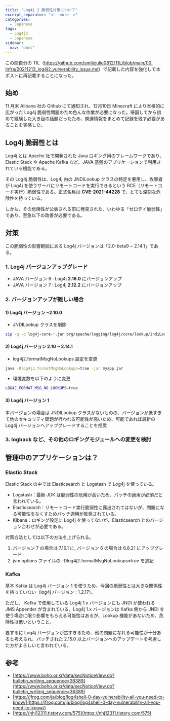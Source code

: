 ```yaml
---
title: "Log4j 2 脆弱性対策について"
excerpt_separator: "<!--more-->"
categories:
  - Japanese
tags:
  - Log4j2
  - Japanese
sidebar:
  nav: "docs"
---
```

この間自分の TIL（[https://github.com/smilejulie0812/TIL/blob/main/00. Infra/20211213_log4j2_vulnerability_issue.md](https://github.com/smilejulie0812/TIL/blob/main/00.%20Infra/20211213_log4j2_vulnerability_issue.md)）で記載した内容を強化して本ポストに再記載することになった。

## 始め
11 月末 Alibana 社の Github にて通知され、12月10日 Minecraft により本格的に広がった Log4j 脆弱性問題のため色んな作業が必要になった。帰国してから初めて経験した大き目の話題だったため、関連情報をまとめて記録を残す必要があることを実感した。

## Log4j 脆弱性とは
Log4j とは Apache 社で開発された Java ロギング用のフレームワークであり、Elastic Stack や Apache Kafka など、JAVA 基盤のアプリケーションで利用されている機能である。

その Log4j 脆弱性は、Log4j 内の JNDILookup クラスの特定を悪用し、攻撃者が Log4j を使うサーバにリモートコードを実行できるという RCE（リモートコード実行）脆弱性である。正式名称は **CVE-2021-44228** で、とても深刻な危険性を持っている。

しかも、その危険性が公表される前に発見された、いわゆる「ゼロデイ脆弱性」であり、至急以下の改善が必要である。

## 対策
この脆弱性の影響範囲にある Log4j バージョンは「2.0-beta9 ~ 2.14.1」である。

### 1. Log4j バージョンアップグレード
- JAVA バージョン 8 : Log4j **2.16.0** にバージョンアップ
- JAVA バージョン 7 : Log4j **2.12.2** にバージョンアップ

### 2. バージョンアップが難しい場合
#### 1) Log4j バージョン ~2.10.0
- JNDILookup クラスを削除
```bash
zip -q -d log4j-core-*.jar org/apache/logging/log4j/core/lookup/JndiLookup.class
```

#### 2) Log4j バージョン 2.10 ~ 2.14.1
- log4j2.formatMsgNoLookups 設定を変更
```bash
java -Dlog4j2.formatMsgNoLookups=true -jar myapp.jar
```

- 環境変数を以下のように変更
```bash
LOG4J_FORMAT_MSG_NO_LOOKUPS=true
```

#### 3) Log4j バージョン 1
本バージョンの場合は JNDILookup クラスがないものの、バージョンが低すぎて他のセキュリティ問題が行われる可能性が高いため、可能であれば最新の Log4j バージョンへアップグレードすることを推奨

### 3. logback など、その他のロギングモジュールへの変更を検討

## 管理中のアプリケーションは？
### Elastic Stack

Elastic Stack の中では Elasticsearch と Logstash で Log4j を使っている。

* Logstash：最新 JDK は脆弱性の危険が高いため、パッチの適用が必須だと言われている。
* Elasticsearch：リモートコード実行脆弱性に露出されてはないが、問題になる可能性をなくすためパッチ適用が推奨されている。
* Kibana：ロギング設定に Log4j を使ってないが、Elasticsearch とのバージョン合わせが必要である。

対策方法としては以下の方法を上げられる。

1. バージョン 7 の場合は 7.16.1 に, バージョン 6 の場合は 6.8.21 にアップグレード
2. jvm.options ファイルの -Dlog4j2.formatMsgNoLookups=true を追記

### Kafka
基本 Kafka は Log4j バージョン 1 を使うため、今回の脆弱性とは大きな関係性を持っていない（log4j バージョン : 1.2.17）。

ただし、 Kafka で使用している Log4j 1.x バージョンにも JNDI が使われる JMS Appender が含まれている。Log4j 1.x バージョンは Kafka 側から JNDI を使う場合に限り影響をもらえる可能性はあるが、Lookup 機能があないため、危険性は低いということ。

要するに Log4j バージョンが古すぎるため、他の問題になれる可能性が十分あると考えられ、パッチされた 2.15.0 以上バージョンへのアップデートを考慮した方がよろしいと言われている。

## 参考
* [https://www.boho.or.kr/data/secNoticeView.do?bulletin_writing_sequence=36389](https://www.boho.or.kr/data/secNoticeView.do?bulletin_writing_sequence=36389)
* [https://jfrog.com/ja/blog/log4shell-0-day-vulnerability-all-you-need-to-know/](https://jfrog.com/ja/blog/log4shell-0-day-vulnerability-all-you-need-to-know/)
* [https://nhj12311.tistory.com/575](https://nhj12311.tistory.com/575)
